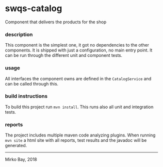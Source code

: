 # swqs-catalog
Component that delivers the products for the shop

### description
This component is the simplest one, it got no dependencies to the other components. It is shipped with just a configuration, no main entry point. It can be run through the different unit and component tests.

### usage
All interfaces the component owns are defined in the `CatalogService` and can be called through this.

### build instructions
To build this project run `mvn install`. This runs also all unit and integration tests.

### reports
The project includes multiple maven code analyzing plugins. When running `mvn site` a html site with all reports, test results and the javadoc will be generated.




_____

Mirko Bay, 2018